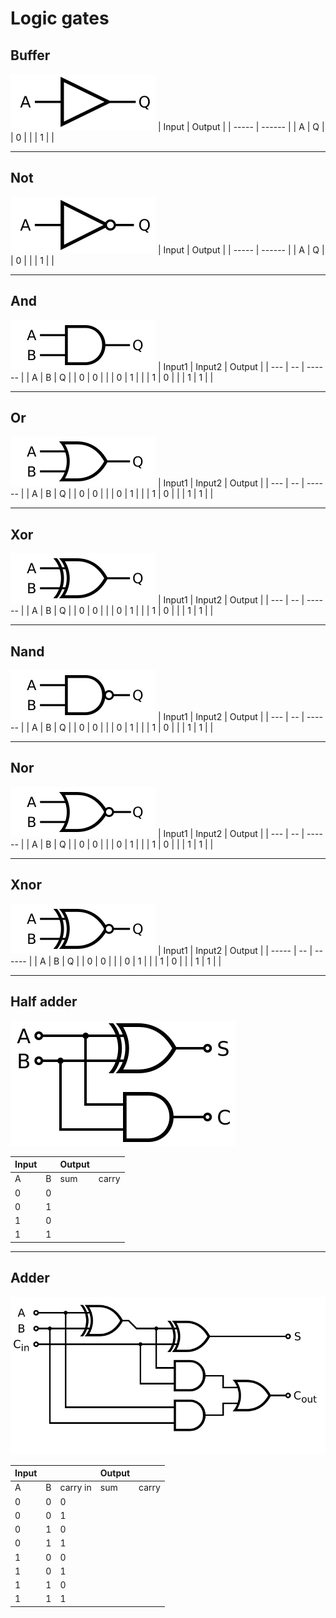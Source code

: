 # Logic gates

## Buffer

![buffer](/logic/buffer.svg "buffer")
| Input | Output |
| ----- | ------ |
| A | Q |
| 0 |  |
| 1 |  |

---

## Not

![not gate](/logic/not.svg "not gate")
| Input | Output |
| ----- | ------ |
| A | Q |
| 0 |  |
| 1 |  |

---

## And

![and gate](/logic/and.svg "and gate")
| Input1 | Input2 | Output |
| --- | -- | ------ |
| A | B | Q |
| 0 | 0 | |
| 0 | 1 | |
| 1 | 0 | |
| 1 | 1 | |

---

## Or

![or gate](/logic/or.svg "or gate")
| Input1 | Input2 | Output |
| --- | -- | ------ |
| A | B | Q |
| 0 | 0 | |
| 0 | 1 | |
| 1 | 0 | |
| 1 | 1 | |

---

## Xor

![xor gate](/logic/xor.svg "xor gate")
| Input1 | Input2 | Output |
| --- | -- | ------ |
| A | B | Q |
| 0 | 0 | |
| 0 | 1 | |
| 1 | 0 | |
| 1 | 1 | |

---

## Nand

![nand gate](/logic/nand.svg "nand gate")
| Input1 | Input2 | Output |
| --- | -- | ------ |
| A | B | Q |
| 0 | 0 | |
| 0 | 1 | |
| 1 | 0 | |
| 1 | 1 | |

---

## Nor

![nor gate](/logic/nor.svg "nor gate")
| Input1 | Input2 | Output |
| --- | -- | ------ |
| A | B | Q |
| 0 | 0 | |
| 0 | 1 | |
| 1 | 0 | |
| 1 | 1 | |

---

## Xnor

![Xnor gate](/logic/xnor.svg "Xnor gate")
| Input1 | Input2 | Output |
| ----- | -- | ------ |
| A | B | Q |
| 0 | 0 | |
| 0 | 1 | |
| 1 | 0 | |
| 1 | 1 | |

---

## Half adder

![half adder](/logic/halfadder.svg "half adder")

| Input |     | Output |       |
| ----- | --- | ------ | ----- |
| A     | B   | sum    | carry |
| 0     | 0   |        |       |
| 0     | 1   |        |       |
| 1     | 0   |        |       |
| 1     | 1   |        |       |

---

## Adder

![adder](/logic/adder.svg "adder")

| Input |     |          | Output |       |
| ----- | --- | -------- | ------ | ----- |
| A     | B   | carry in | sum    | carry |
| 0     | 0   | 0        |        |       |
| 0     | 0   | 1        |        |       |
| 0     | 1   | 0        |        |       |
| 0     | 1   | 1        |        |       |
| 1     | 0   | 0        |        |       |
| 1     | 0   | 1        |        |       |
| 1     | 1   | 0        |        |       |
| 1     | 1   | 1        |        |       |
